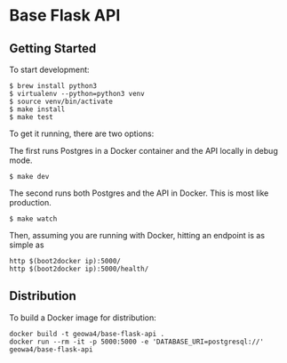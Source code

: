 Base Flask API
==============

Getting Started
---------------

To start development:

```
$ brew install python3
$ virtualenv --python=python3 venv
$ source venv/bin/activate
$ make install
$ make test
```

To get it running, there are two options:

The first runs Postgres in a Docker container and the API locally in debug mode.

```
$ make dev
```

The second runs both Postgres and the API in Docker.
This is most like production.

```
$ make watch
```

Then, assuming you are running with Docker, hitting an endpoint is as simple as

```
http $(boot2docker ip):5000/
http $(boot2docker ip):5000/health/
```

Distribution
------------

To build a Docker image for distribution:

```
docker build -t geowa4/base-flask-api .
docker run --rm -it -p 5000:5000 -e 'DATABASE_URI=postgresql://' geowa4/base-flask-api
```
